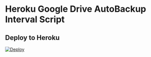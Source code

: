 # Heroku Google Drive AutoBackup Interval Script

## Deploy to Heroku

[![Deploy](https://www.herokucdn.com/deploy/button.svg)](https://dashboard.heroku.com/new?template=https://github.com/xdrive-mov/Autobackup)

